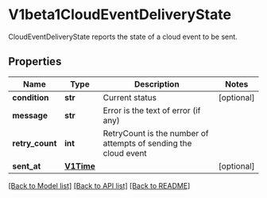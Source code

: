 # V1beta1CloudEventDeliveryState

CloudEventDeliveryState reports the state of a cloud event to be sent.
## Properties
Name | Type | Description | Notes
------------ | ------------- | ------------- | -------------
**condition** | **str** | Current status | [optional] 
**message** | **str** | Error is the text of error (if any) | 
**retry_count** | **int** | RetryCount is the number of attempts of sending the cloud event | 
**sent_at** | [**V1Time**](V1Time.md) |  | [optional] 

[[Back to Model list]](../README.md#documentation-for-models) [[Back to API list]](../README.md#documentation-for-api-endpoints) [[Back to README]](../README.md)


